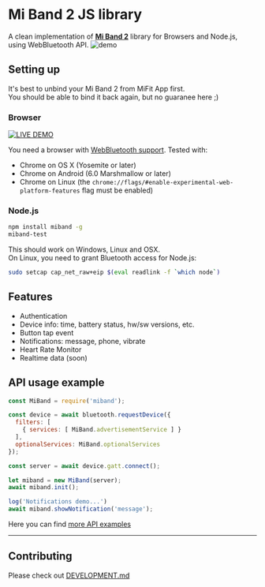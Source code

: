 
# Mi Band 2 JS library

A clean implementation of [**Mi Band 2**](http://www.mi.com/en/miband2/) library for Browsers and Node.js, using WebBluetooth API.
![demo](https://github.com/vshymanskyy/miband-js/raw/master/public/demo.png)

## Setting up

It's best to unbind your Mi Band 2 from MiFit App first.  
You should be able to bind it back again, but no guaranee here ;)

### Browser

[![LIVE DEMO](https://github.com/vshymanskyy/miband-js/raw/master/public/live-demo-btn.png)](https://heartmonitor-a0e4e.web.app/main.html)

You need a browser with [WebBluetooth support](https://github.com/WebBluetoothCG/web-bluetooth/blob/master/implementation-status.md). Tested with:
- Chrome on OS X (Yosemite or later)
- Chrome on Android (6.0 Marshmallow or later)
- Chrome on Linux (the `chrome://flags/#enable-experimental-web-platform-features` flag must be enabled)

### Node.js

```sh
npm install miband -g
miband-test
```

This should work on Windows, Linux and OSX.  
On Linux, you need to grant Bluetooth access for Node.js:
```sh
sudo setcap cap_net_raw+eip $(eval readlink -f `which node`)
```

## Features

- Authentication
- Device info: time, battery status, hw/sw versions, etc.
- Button tap event
- Notifications: message, phone, vibrate
- Heart Rate Monitor
- Realtime data (soon)

## API usage example

```js
const MiBand = require('miband');

const device = await bluetooth.requestDevice({
  filters: [
    { services: [ MiBand.advertisementService ] }
  ],
  optionalServices: MiBand.optionalServices
});

const server = await device.gatt.connect();

let miband = new MiBand(server);
await miband.init();

log('Notifications demo...')
await miband.showNotification('message');
```

Here you can find [more API examples](https://github.com/vshymanskyy/miband-js/blob/master/src/test.js)

---
## Contributing

Please check out [DEVELOPMENT.md](https://github.com/vshymanskyy/miband-js/blob/master/DEVELOPMENT.md)
